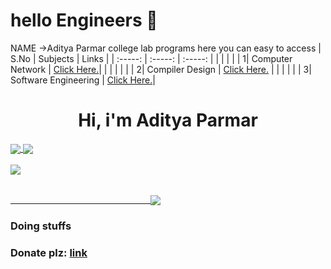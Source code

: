 
# hello Engineers 👋

NAME ->Aditya Parmar 
college lab programs here
you can easy to access
|   S.No  | 	Subjects   | 	Links	 | 
| 	:-----:	 | 	:-----:	 | 	:-----:	 | 
|    |          |                                                        |
| 	1| Computer Network	| 	[Click Here.](https://github.com/AdityaParmar-23/LABS/blob/427833cd11361fe9e9613bc2c8a4c837d859d5f2/CN%20file/Computer%20Network%20Aditya%20Singh%20Parmar.pdf)|                                                           |
|    |          |                                                        |
| 	2| 	Compiler Design	| 	[Click Here.](https://github.com/AdityaParmar-23/LABS/blob/ff59a4103973a93a16716e2aef28161feff9f491/CD%20File/CDLAB%20MANUAL%202024-25new%20formatAditya%20Singh%20Parmar.pdf) | 
|    |          |                                                        |
| 	3| 	Software Engineering | 	[Click Here.](https://github.com/AdityaParmar-23/LABS/blob/05675cd16d56e2d700af0396a35e6234c0c56e15/SE%20Lab%20File/SE%20LAB%20FILE%20FINAL.pdf)| 

 <h1 align="center">Hi, i'm Aditya Parmar</h2>

<a href="https://github.com/AdityaParmar-23/LABS.git">
  <img align="center" src="https://github-readme-stats.vercel.app/api?username=argvsc47&theme=radical&show_icons=true" />
</a>

<a href="https://github.com/AdityaParmar-23/LABS.git">
  <img align="center" src="https://github-readme-stats.vercel.app/api/top-langs/?theme=radical&username=argvsc47&langs_count=3" />
</a>

<br />
<br />

<a href="https://github.com/ryo-ma/github-profile-trophy">
  <img align="center" src="https://github-profile-trophy.vercel.app/?username=argvsc47&theme=radical&margin-h=25&margin-w=25" />
</a>

<br />
<br />

<a href="https://github.com/AdityaParmar-23/LABS.git">
  <p>&emsp;&emsp;&emsp;&emsp;&emsp;&emsp;&emsp;&emsp;&emsp;&emsp;&emsp;&emsp;&emsp;&emsp;&emsp;&emsp;<img align="center" src="https://profile-counter.glitch.me/argvsc47/count.svg" /></p>
</a>

### Doing stuffs
### Donate plz: [link](https://buymeacoffee.com/argvsc47)
